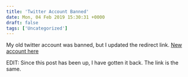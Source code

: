 ```yaml
---
title: 'Twitter Account Banned'
date: Mon, 04 Feb 2019 15:30:31 +0000
draft: false
tags: ['Uncategorized']
---
```


My old twitter account was banned, but I updated the redirect link. [New account here](https://jacobatice.com/twitter/)

EDIT: Since this post has been up, I have gotten it back. The link is the same.